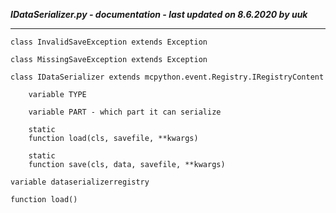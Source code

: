 ***IDataSerializer.py - documentation - last updated on 8.6.2020 by uuk***
___

    class InvalidSaveException extends Exception

    class MissingSaveException extends Exception

    class IDataSerializer extends mcpython.event.Registry.IRegistryContent

        variable TYPE

        variable PART - which part it can serialize

        static
        function load(cls, savefile, **kwargs)

        static
        function save(cls, data, savefile, **kwargs)

    variable dataserializerregistry

    function load()